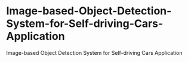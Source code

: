 # Image-based-Object-Detection-System-for-Self-driving-Cars-Application
Image-based Object Detection System for Self-driving Cars Application
